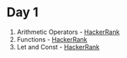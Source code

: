 # Day 1

1) Arithmetic Operators - [HackerRank](https://www.hackerrank.com/challenges/js10-arithmetic-operators/problem?isFullScreen=true)
2) Functions - [HackerRank](https://www.hackerrank.com/challenges/js10-function/problem?isFullScreen=true)
3) Let and Const - [HackerRank](https://www.hackerrank.com/challenges/js10-let-and-const/problem?isFullScreen=true)
